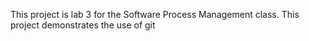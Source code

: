 This project is lab 3 for the Software Process Management class. This project demonstrates the use of git